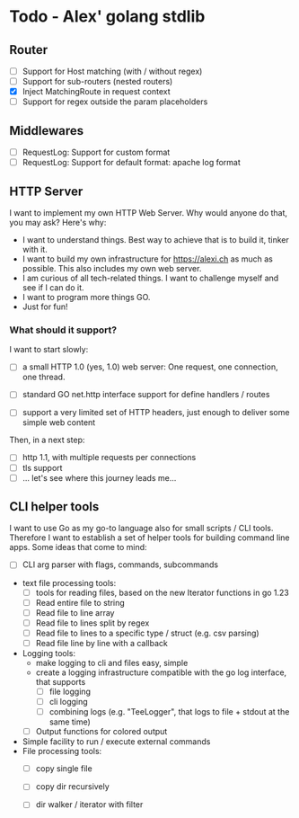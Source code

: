 # Todo - Alex' golang stdlib

## Router

* [ ] Support for Host matching (with / without regex)
* [ ] Support for sub-routers (nested routers)
* [x] Inject MatchingRoute in request context
* [ ] Support for regex outside the param placeholders

## Middlewares

* [ ] RequestLog: Support for custom format
* [ ] RequestLog: Support for default format: apache log format

## HTTP Server

I want to implement my own HTTP Web Server. Why would anyone do that, you may ask? Here's why:

* I want to understand things. Best way to achieve that is to build it, tinker with it.
* I want to build my own infrastructure for https://alexi.ch as much as possible. This also includes my own web server.
* I am curious of all tech-related things. I want to challenge myself and see if I can do it.
* I want to program more things GO.
* Just for fun!

### What should it support?

I want to start slowly:

* [ ] a small HTTP 1.0 (yes, 1.0) web server: One request, one connection, one thread.
* [ ] standard GO net.http interface support for define handlers / routes
* [ ] support a very limited set of HTTP headers, just enough to deliver some simple web content


Then, in a next step:
* [ ] http 1.1, with multiple requests per connections
* [ ] tls support
* [ ] ... let's see where this journey leads me...

## CLI helper tools

I want to use Go as my go-to language also for small scripts / CLI tools. Therefore I want to establish a set of helper tools for building command line apps.
Some ideas that come to mind:

* [ ] CLI arg parser with flags, commands, subcommands
* text file processing tools:
  * [ ] tools for reading files, based on the new Iterator functions in go 1.23
  * [ ] Read entire file to string
  * [ ] Read file to line array
  * [ ] Read file to lines split by regex
  * [ ] Read file to lines to a specific type / struct (e.g. csv parsing)
  * [ ] Read file line by line with a callback
* Logging tools:
  * make logging to cli and files easy, simple
  * create a logging infrastructure compatible with the go log interface, that supports
	* [ ] file logging
	* [ ] cli logging
	* [ ] combining logs (e.g. "TeeLogger", that logs to file + stdout at the same time)
  * [ ] Output functions for colored output
* Simple facility to run / execute external commands
* File processing tools:
  * [ ] copy single file
  * [ ] copy dir recursively
  * [ ] dir walker / iterator with filter

